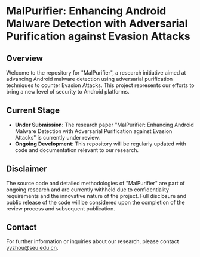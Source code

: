 # MalPurifier: Enhancing Android Malware Detection with Adversarial Purification against Evasion Attacks

## Overview

Welcome to the repository for "MalPurifier", a research initiative aimed at advancing Android malware detection using adversarial purification techniques to counter Evasion Attacks. This project represents our efforts to bring a new level of security to Android platforms.

## Current Stage

- **Under Submission**: The research paper "MalPurifier: Enhancing Android Malware Detection with Adversarial Purification against Evasion Attacks" is currently under review.
- **Ongoing Development**: This repository will be regularly updated with code and documentation relevant to our research.

## Disclaimer

The source code and detailed methodologies of "MalPurifier" are part of ongoing research and are currently withheld due to confidentiality requirements and the innovative nature of the project. Full disclosure and public release of the code will be considered upon the completion of the review process and subsequent publication.

## Contact

For further information or inquiries about our research, please contact yyzhou@seu.edu.cn.